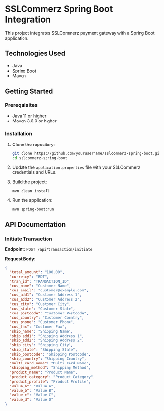# SSLCommerz Spring Boot Integration

This project integrates SSLCommerz payment gateway with a Spring Boot application.

## Technologies Used

- Java
- Spring Boot
- Maven

## Getting Started

### Prerequisites

- Java 11 or higher
- Maven 3.6.0 or higher

### Installation

1. Clone the repository:
    ```sh
    git clone https://github.com/yourusername/sslcommerz-spring-boot.git
    cd sslcommerz-spring-boot
    ```

2. Update the `application.properties` file with your SSLCommerz credentials and URLs.

3. Build the project:
    ```sh
    mvn clean install
    ```

4. Run the application:
    ```sh
    mvn spring-boot:run
    ```

## API Documentation

### Initiate Transaction

**Endpoint:** `POST /api/transaction/initiate`

**Request Body:**
```json
{
  "total_amount": "100.00",
  "currency": "BDT",
  "tran_id": "TRANSACTION_ID",
  "cus_name": "Customer Name",
  "cus_email": "customer@example.com",
  "cus_add1": "Customer Address 1",
  "cus_add2": "Customer Address 2",
  "cus_city": "Customer City",
  "cus_state": "Customer State",
  "cus_postcode": "Customer Postcode",
  "cus_country": "Customer Country",
  "cus_phone": "Customer Phone",
  "cus_fax": "Customer Fax",
  "ship_name": "Shipping Name",
  "ship_add1": "Shipping Address 1",
  "ship_add2": "Shipping Address 2",
  "ship_city": "Shipping City",
  "ship_state": "Shipping State",
  "ship_postcode": "Shipping Postcode",
  "ship_country": "Shipping Country",
  "multi_card_name": "Multi Card Name",
  "shipping_method": "Shipping Method",
  "product_name": "Product Name",
  "product_category": "Product Category",
  "product_profile": "Product Profile",
  "value_a": "Value A",
  "value_b": "Value B",
  "value_c": "Value C",
  "value_d": "Value D"
}